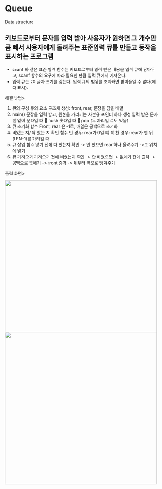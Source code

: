 # Queue
Data structure

## 키보드로부터 문자를 입력 받아 사용자가 원하면 그 개수만큼 빼서 사용자에게 돌려주는 표준입력 큐를 만들고 동작을 표시하는 프로그램

- scanf 와 같은 표준 입력 함수는 키보드로부터 입력 받은 내용을 입력 큐에 담아두고, scanf 함수의 요구에 따라 필요한 만큼 입력 큐에서 가져온다. 
- 입력 큐는 20 글자 크기를 갖는다. 입력 큐의 범위를 초과하면 받아들일 수 없다(에러 표시).

해결 방법>
1. 큐의 구성
큐의 요소 구조체 생성: front, rear, 문장을 담을 배열
2. main()
문장을 입력 받고, 원본을 가리키는 사본용 포인터 하나 생성
입력 받은 문자 맨 앞이 문자일 때  push
                       숫자일 때  pop (두 자리일 수도 있음)
3. 큐 초기화 함수
Front, rear 은 -1로, 배열은 공백으로 초기화
4. 비었는 지/ 꽉 찼는 지 확인 함수
빈 경우: rear가 0일 떄
꽉 찬 경우: rear가 맨 뒤(LEN-1)를 가리킬 때
5. 큐 삽입 함수
넣기 전에 다 찼는지 확인 -> 안 찼으면 rear 하나 올려주기 ->그 위치에 넣기
6. 큐 가져오기
가져오기 전에 비었는지 확인 -> 안 비었으면 -> 없애기 전에 출력 -> 공백으로 없애기 -> front 증가 -> 뒤부터 앞으로 땡겨주기

출력 화면>
<div>
<img width="500" src="https://user-images.githubusercontent.com/60779441/77488248-ffccd900-6e77-11ea-9d13-c9cd1b796cc9.png">
<img width="500" src="https://user-images.githubusercontent.com/60779441/77488250-02c7c980-6e78-11ea-9cd1-3c190b789f04.png">
</div>
